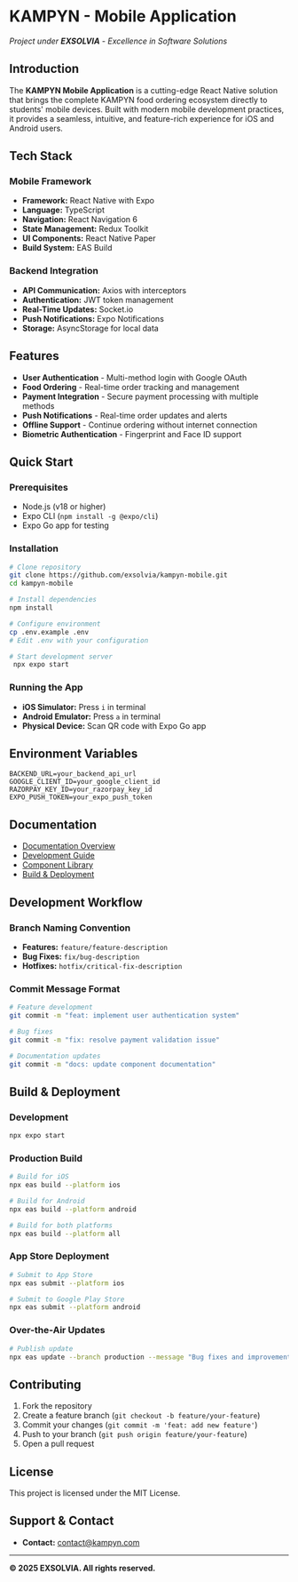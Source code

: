 # KAMPYN - Mobile Application

*Project under **EXSOLVIA** - Excellence in Software Solutions*

## Introduction
The **KAMPYN Mobile Application** is a cutting-edge React Native solution that brings the complete KAMPYN food ordering ecosystem directly to students' mobile devices. Built with modern mobile development practices, it provides a seamless, intuitive, and feature-rich experience for iOS and Android users.

## Tech Stack

### Mobile Framework
- **Framework:** React Native with Expo
- **Language:** TypeScript
- **Navigation:** React Navigation 6
- **State Management:** Redux Toolkit
- **UI Components:** React Native Paper
- **Build System:** EAS Build

### Backend Integration
- **API Communication:** Axios with interceptors
- **Authentication:** JWT token management
- **Real-Time Updates:** Socket.io
- **Push Notifications:** Expo Notifications
- **Storage:** AsyncStorage for local data

## Features
- **User Authentication** - Multi-method login with Google OAuth
- **Food Ordering** - Real-time order tracking and management
- **Payment Integration** - Secure payment processing with multiple methods
- **Push Notifications** - Real-time order updates and alerts
- **Offline Support** - Continue ordering without internet connection
- **Biometric Authentication** - Fingerprint and Face ID support

## Quick Start

### Prerequisites
- Node.js (v18 or higher)
- Expo CLI (`npm install -g @expo/cli`)
- Expo Go app for testing

### Installation
   ```bash
# Clone repository
git clone https://github.com/exsolvia/kampyn-mobile.git
cd kampyn-mobile

# Install dependencies
   npm install

# Configure environment
cp .env.example .env
# Edit .env with your configuration

# Start development server
    npx expo start
   ```

### Running the App
- **iOS Simulator:** Press `i` in terminal
- **Android Emulator:** Press `a` in terminal
- **Physical Device:** Scan QR code with Expo Go app

## Environment Variables
```env
BACKEND_URL=your_backend_api_url
GOOGLE_CLIENT_ID=your_google_client_id
RAZORPAY_KEY_ID=your_razorpay_key_id
EXPO_PUSH_TOKEN=your_expo_push_token
```

## Documentation
- [Documentation Overview](./docs/README.md)
- [Development Guide](./docs/DEVELOPMENT_GUIDE.md)
- [Component Library](./docs/COMPONENT_LIBRARY.md)
- [Build & Deployment](./docs/BUILD_DEPLOYMENT.md)

## Development Workflow

### Branch Naming Convention
- **Features:** `feature/feature-description`
- **Bug Fixes:** `fix/bug-description`
- **Hotfixes:** `hotfix/critical-fix-description`

### Commit Message Format
```bash
# Feature development
git commit -m "feat: implement user authentication system"

# Bug fixes
git commit -m "fix: resolve payment validation issue"

# Documentation updates
git commit -m "docs: update component documentation"
```

## Build & Deployment

### Development
```bash
npx expo start
```

### Production Build
```bash
# Build for iOS
npx eas build --platform ios

# Build for Android
npx eas build --platform android

# Build for both platforms
npx eas build --platform all
```

### App Store Deployment
```bash
# Submit to App Store
npx eas submit --platform ios

# Submit to Google Play Store
npx eas submit --platform android
```

### Over-the-Air Updates
```bash
# Publish update
npx eas update --branch production --message "Bug fixes and improvements"
```

## Contributing
1. Fork the repository
2. Create a feature branch (`git checkout -b feature/your-feature`)
3. Commit your changes (`git commit -m 'feat: add new feature'`)
4. Push to your branch (`git push origin feature/your-feature`)
5. Open a pull request

## License
This project is licensed under the MIT License.

## Support & Contact
- **Contact:** [contact@kampyn.com](mailto:contact@kampyn.com)

---

**© 2025 EXSOLVIA. All rights reserved.**